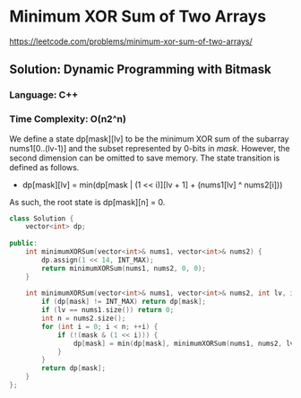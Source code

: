 # Minimum XOR Sum of Two Arrays
https://leetcode.com/problems/minimum-xor-sum-of-two-arrays/

## Solution: Dynamic Programming with Bitmask
### Language: C++
### Time Complexity: O(n2^n)

We define a state dp[mask][lv] to be the minimum XOR sum of the subarray nums1[0..(lv-1)] and the subset represented by 0-bits in *mask*.
However, the second dimension can be omitted to save memory.
The state transition is defined as follows.

* dp[mask][lv] = min(dp[mask | (1 << i)][lv + 1] + (nums1[lv] ^ nums2[i]))

As such, the root state is dp[mask][n] = 0.


```c++
class Solution {
    vector<int> dp;
    
public:
    int minimumXORSum(vector<int>& nums1, vector<int>& nums2) {
        dp.assign(1 << 14, INT_MAX);
        return minimumXORSum(nums1, nums2, 0, 0);
    }
    
    int minimumXORSum(vector<int>& nums1, vector<int>& nums2, int lv, int mask) {
        if (dp[mask] != INT_MAX) return dp[mask];
        if (lv == nums1.size()) return 0;
        int n = nums2.size();
        for (int i = 0; i < n; ++i) {
            if (!(mask & (1 << i))) {
                dp[mask] = min(dp[mask], minimumXORSum(nums1, nums2, lv + 1, mask | (1 << i)) + (nums1[lv] ^ nums2[i]));
            }
        }
        return dp[mask];
    }
};
```
